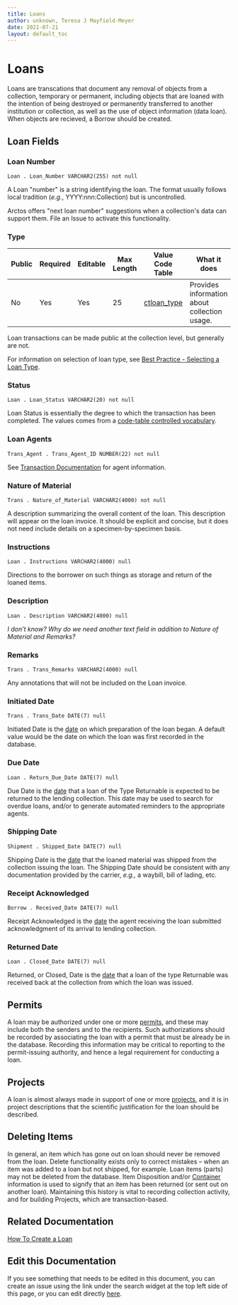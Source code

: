 ```yaml
---
title: Loans
author: unknown, Teresa J Mayfield-Meyer
date: 2021-07-21
layout: default_toc
---
```


# Loans

Loans are transcations that document any removal of objects from a collection, temporary or permanent, including objects that are loaned with the intention of being destroyed or permanently transferred to another institution or collection, as well as the use of object information (data loan). When objects are recieved, a Borrow should be created.

## Loan Fields

### Loan Number

`Loan . Loan_Number VARCHAR2(255) not null`

A Loan "number" is a string identifying the loan. The format usually
follows local tradition (*e.g.*, YYYY:nnn:Collection) but is
uncontrolled.

Arctos offers "next loan number" suggestions when a collection's data can support them. File an Issue to activate this functionality.

### Type

Public | Required | Editable | Max Length | Value Code Table | What it does 
 -- | -- | -- | -- | -- | -- 
No | Yes | Yes | 25 | [ctloan_type](http://arctos.database.museum/info/ctDocumentation.cfm?table=CTLOAN_TYPE) | Provides information about collection usage.

Loan transactions can be made public at the collection level, but generally are not.

For information on selection of loan type, see [Best Practice - Selecting a Loan Type](https://github.com/ArctosDB/documentation-wiki/blob/gh-pages/_best_practices/Loan_Type.markdown).

### Status

`Loan . Loan_Status VARCHAR2(20) not null`

Loan Status is essentially the degree to which the transaction has been completed. The values comes from a [code-table controlled vocabulary](http://arctos.database.museum/info/ctDocumentation.cfm?table=CTLOAN_STATUS).

### Loan Agents

`Trans_Agent . Trans_Agent_ID NUMBER(22) not null`

See [Transaction Documentation](/documentation/transactions.html#transaction-agents) for agent information.

### Nature of Material

`Trans . Nature_of_Material VARCHAR2(4000) not null`

A description summarizing the overall content of
the loan. This description will appear on the loan invoice. It should be
explicit and concise, but it does not need include details on a
specimen-by-specimen basis.

### Instructions

`Loan . Instructions VARCHAR2(4000) null`

Directions to the borrower on such things as storage
and return of the loaned items.

### Description

`Loan . Description VARCHAR2(4000) null`

*I don’t know? Why do we need another text field in
addition to Nature of Material and Remarks?*

### Remarks

`Trans . Trans_Remarks VARCHAR2(4000) null`

Any annotations that will not be included on the Loan
invoice.

### Initiated Date

`Trans . Trans_Date DATE(7) null`

Initiated Date is the [date](/documentation/dates) on which preparation of the loan began. A
default value would be the date on which the loan was first recorded in
the database.

### Due Date

`Loan . Return_Due_Date DATE(7) null`

Due Date is the [date](/documentation/dates) that a loan of the Type Returnable is expected
to be returned to the lending collection. This date may be used to
search for overdue loans, and/or to generate automated reminders to the
appropriate agents.

### Shipping Date

`Shipment . Shipped_Date DATE(7) null`

Shipping Date is the [date](/documentation/dates) that the loaned material was shipped from
the collection issuing the loan. The Shipping Date should be consistent
with any documentation provided by the carrier, *e.g.,* a waybill, bill
of lading, etc.

### Receipt Acknowledged

`Borrow . Received_Date DATE(7) null`

Receipt Acknowledged is the [date](/documentation/dates) the agent receiving the loan
submitted acknowledgment of its arrival to lending collection.

### Returned Date

`Loan . Closed_Date DATE(7) null`

Returned, or Closed, Date is the [date](/documentation/dates) that a loan of the type Returnable was received back at the
collection from which the loan was issued.

## Permits

A loan may be authorized under one or more
[permits](/documentation/permits), and these may include both the senders and to
the recipients. Such authorizations should be recorded by associating
the loan with a permit that must be already be in the database.
Recording this information may be critical to reporting to the
permit-issuing authority, and hence a legal requirement for conducting a
loan.

## Projects

A loan is almost always made in support of one or more
[projects](/documentation/projects), and it is in project descriptions that the
scientific justification for the loan should be described.

## Deleting Items

In general, an item which has gone out on loan should never be removed
from the loan. Delete functionality exists only to correct mistakes –
when an item was added to a loan but not shipped, for example. Loan
items (parts) may not be deleted from the database. Item Disposition
and/or [Container](/documentation/container) information is used to signify that an item has been
returned (or sent out on another loan). Maintaining this history is
vital to recording collection activity, and for building Projects, which
are transaction-based.

## Related Documentation

[How To Create a Loan](https://handbook.arctosdb.org/how_to/How-to-Create-a-New-Loan.html)

## Edit this Documentation

If you see something that needs to be edited in this document, you can create an issue using the link under the search widget at the top left side of this page, or you can edit directly <a href="https://github.com/ArctosDB/documentation-wiki/edit/gh-pages/_documentation/loans.markdown" target="_blank">here</a>.
